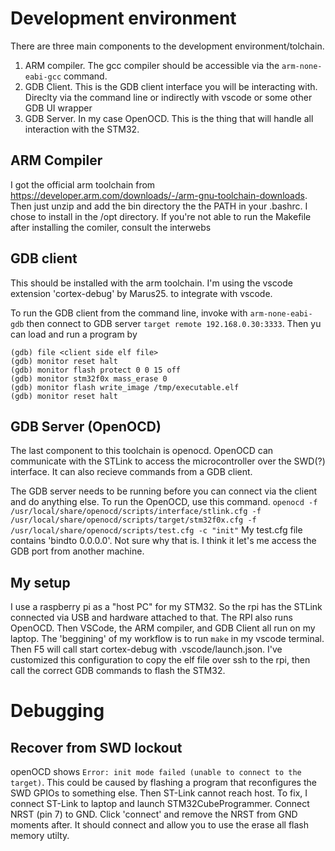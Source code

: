 # Development environment
There are three main components to the development environment/tolchain. 
1. ARM compiler. The gcc compiler should be accessible via the `arm-none-eabi-gcc` command.
2. GDB Client. This is the GDB client interface you will be interacting with. Direclty via the command line or indirectly with vscode or some other GDB UI wrapper
3. GDB Server. In my case OpenOCD. This is the thing that will handle all interaction with the STM32.

## ARM Compiler
I got the official arm toolchain from https://developer.arm.com/downloads/-/arm-gnu-toolchain-downloads. Then just unzip and add the bin directory the the PATH in your .bashrc. I chose to install in the /opt directory. If you're not able to run the Makefile after installing the comiler, consult the interwebs

## GDB client
This should be installed with the arm toolchain. I'm using the vscode extension 'cortex-debug' by Marus25. to integrate with vscode.

To run the GDB client from the command line, invoke with `arm-none-eabi-gdb` then connect to GDB server `target remote 192.168.0.30:3333`. Then yu can load and run a program by
```
(gdb) file <client side elf file>
(gdb) monitor reset halt
(gdb) monitor flash protect 0 0 15 off
(gdb) monitor stm32f0x mass_erase 0
(gdb) monitor flash write_image /tmp/executable.elf
(gdb) monitor reset halt
```

## GDB Server (OpenOCD)
The last component to this toolchain is openocd. OpenOCD can communicate with the STLink to access the microcontroller over the SWD(?) interface. It can also recieve commands from a GDB client.

The GDB server needs to be running before you can connect via the client and do anything else. To run the OpenOCD, use this command. `openocd -f /usr/local/share/openocd/scripts/interface/stlink.cfg -f /usr/local/share/openocd/scripts/target/stm32f0x.cfg -f /usr/local/share/openocd/scripts/test.cfg -c "init"` My test.cfg file contains 'bindto 0.0.0.0'. Not sure why that is. I think it let's me access the GDB port from another machine. 

## My setup
I use a raspberry pi as a "host PC" for my STM32. So the rpi has the STLink connected via USB and hardware attached to that. The RPI also runs OpenOCD. Then VSCode, the ARM compiler, and GDB Client all run on my laptop. 
The 'beggining' of my workflow is to run `make` in my vscode terminal. Then F5 will call start cortex-debug with .vscode/launch.json. I've customized this configuration to copy the elf file over ssh to the rpi, then call the correct GDB commands to flash the STM32. 

# Debugging
## Recover from SWD lockout
openOCD shows `Error: init mode failed (unable to connect to the target)`. This could be caused by flashing a program that reconfigures the SWD GPIOs to something else. Then ST-Link cannot reach host. 
To fix, I connect ST-Link to laptop and launch STM32CubeProgrammer. Connect NRST (pin 7) to GND. Click 'connect' and remove the NRST from GND moments after. It should connect and allow you to use the erase all flash memory utilty.